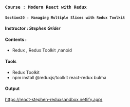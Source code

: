### `Course : Modern React with Redux`

#### `Section20 : Managing Multiple Slices with Redux Toolkit`

#### Instructor : **_Stephen Grider_**

#### Contents :

- Redux , Redux Toolkit ,nanoid

#### Tools

- Redux Toolkit
- npm install @reduxjs/toolkit react-redux bulma

#### Output

https://react-stephen-reduxsandbox.netlify.app/
